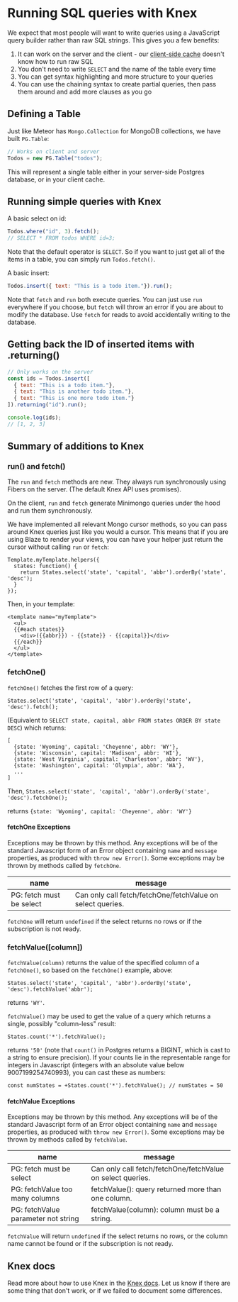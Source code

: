 <h1>Running SQL queries with Knex</h1>

We expect that most people will want to write queries using a JavaScript query builder rather than raw SQL strings. This gives you a few benefits:

1. It can work on the server and the client - our [client-side cache](client.md) doesn't know how to run raw SQL
2. You don't need to write `SELECT` and the name of the table every time
3. You can get syntax highlighting and more structure to your queries
4. You can use the chaining syntax to create partial queries, then pass them around and add more clauses as you go

## Defining a Table

Just like Meteor has `Mongo.Collection` for MongoDB collections, we have built `PG.Table`:

```js
// Works on client and server
Todos = new PG.Table("todos");
```

This will represent a single table either in your server-side Postgres database, or in your client cache.

## Running simple queries with Knex

A basic select on id:

```js
Todos.where("id", 3).fetch();
// SELECT * FROM todos WHERE id=3;
```

Note that the default operator is `SELECT`. So if you want to just get all of the items in a table, you can simply run `Todos.fetch()`.

A basic insert:

```js
Todos.insert({ text: "This is a todo item."}).run();
```

Note that `fetch` and `run` both execute queries. You can just use `run` everywhere if you choose, but `fetch` will throw an error if you are about to modify the database. Use `fetch` for reads to avoid accidentally writing to the database.

## Getting back the ID of inserted items with .returning()

```js
// Only works on the server
const ids = Todos.insert([
  { text: "This is a todo item."},
  { text: "This is another todo item."},
  { text: "This is one more todo item."}
]).returning("id").run();

console.log(ids);
// [1, 2, 3]
```

## Summary of additions to Knex

### run() and fetch()

The `run` and `fetch` methods are new. They always run synchronously using Fibers on the server. (The default Knex API uses promises).

On the client, `run` and `fetch` generate Minimongo queries under the hood and run them synchronously.

We have implemented all relevant Mongo cursor methods, so you can pass around Knex queries just like you would a cursor. This means that if you are using Blaze to render your views, you can have your helper just return the cursor without calling `run` or `fetch`:

    Template.myTemplate.helpers({
      states: function() {
        return States.select('state', 'capital', 'abbr').orderBy('state', 'desc');
      }
    });

Then, in your template:

    <template name="myTemplate">
      <ul>
      {{#each states}}
        <div>({{abbr}}) - {{state}} - {{capital}}</div>
      {{/each}}
      </ul>
    </template>

### fetchOne()

`fetchOne()` fetches the first row of a query:

    States.select('state', 'capital', 'abbr').orderBy('state', 'desc').fetch();

(Equivalent to `SELECT state, capital, abbr FROM states ORDER BY state DESC`) which
returns:

    [
      {state: 'Wyoming', capital: 'Cheyenne', abbr: 'WY'},
      {state: 'Wisconsin', capital: 'Madison', abbr: 'WI'},
      {state: 'West Virginia', capital: 'Charleston', abbr: 'WV'},
      {state: 'Washington', capital: 'Olympia', abbr: 'WA'},
      ...
    ]

Then, `States.select('state', 'capital', 'abbr').orderBy('state', 'desc').fetchOne();`

returns `{state: 'Wyoming', capital: 'Cheyenne', abbr: 'WY'}`

#### fetchOne Exceptions

Exceptions may be thrown by this method. Any exceptions will be of the standard Javascript form of an Error
object containing `name` and `message` properties, as produced with `throw new Error()`. Some exceptions may
be thrown by methods called by `fetchOne`.

| name | message |
|----- | ------- |
| PG: fetch must be select | Can only call fetch/fetchOne/fetchValue on select queries. |

`fetchOne` will return `undefined` if the select returns no rows or if the subscription is not ready.

### fetchValue([column])

`fetchValue(column)` returns the value of the specified column of a `fetchOne()`, so based on the `fetchOne()`
example, above:

    States.select('state', 'capital', 'abbr').orderBy('state', 'desc').fetchValue('abbr');

returns `'WY'`.

`fetchValue()` may be used to get the value of a query which returns a single, possibly "column-less" result:

    States.count('*').fetchValue();

returns `'50'` (note that `count()` in Postgres returns a BIGINT, which is cast to a string to ensure precision).
If your counts lie in the representable range for integers in Javascript (integers with an absolute value below
9007199254740993), you can cast these as numbers:

    const numStates = +States.count('*').fetchValue(); // numStates = 50

#### fetchValue Exceptions

Exceptions may be thrown by this method. Any exceptions will be of the standard Javascript form of an Error
object containing `name` and `message` properties, as produced with `throw new Error()`. Some exceptions may
be thrown by methods called by `fetchValue`.

| name | message |
|----- | ------- |
| PG: fetch must be select | Can only call fetch/fetchOne/fetchValue on select queries. |
| PG: fetchValue too many columns | fetchValue(): query returned more than one column. |
| PG: fetchValue parameter not string | fetchValue(column): column must be a string. |

`fetchValue` will return `undefined` if the select returns no rows, or the column name cannot be found or
if the subscription is not ready.

## Knex docs

Read more about how to use Knex in the [Knex docs](http://knexjs.org/). Let us know if there are some thing that don't work, or if we failed to document some differences.
